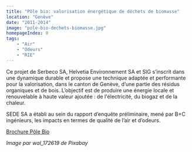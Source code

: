 ```yaml
---
title: "Pôle bio: valorisation énergétique de déchets de biomasse"
location: "Genève"
date: "2011-2014"
image: "pole-bio-dechets-biomasse.jpg"
homepageIndex: 0
tags: 
    - "Air"
    - "Odeurs"
    - "RIE"
---
```


Ce projet de Serbeco SA, Helvetia Environnement SA et SIG  s’inscrit dans une
dynamique durable et propose une technique adaptée et performante pour la valorisation,
dans le canton de Genève, d’une partie des résidus organiques et de bois. L’objectif est de
produire une énergie locale et renouvelable à haute valeur ajoutée : de l'électricité, du biogaz et de la chaleur.

SEDE SA a établi au sein du rapport d’enquête préliminaire, mené par B+C ingénieurs, les impacts en termes de qualité de l’air et d’odeurs.

[Brochure Pôle Bio](https://sede.ch/pdfs/presentation-sede-polebio.pdf)

*Image par wal_172619 de Pixabay*
